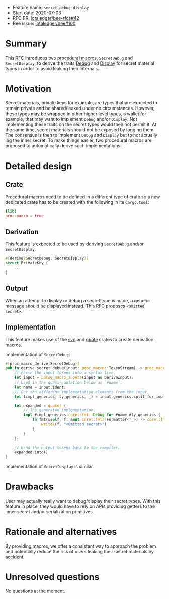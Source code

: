 + Feature name: `secret-debug-display`
+ Start date: 2020-07-03
+ RFC PR: [iotaledger/bee-rfcs#42](https://github.com/iotaledger/bee-rfcs/pull/42)
+ Bee issue: [iotaledger/bee#100](https://github.com/iotaledger/bee/issues/100)

# Summary

This RFC introduces two [procedural macros](https://doc.rust-lang.org/reference/procedural-macros.html), `SecretDebug`
and `SecretDisplay`, to derive the traits [Debug](https://doc.rust-lang.org/core/fmt/trait.Debug.html) and
[Display](https://doc.rust-lang.org/core/fmt/trait.Display.html) for secret material types in order to avoid leaking
their internals.

# Motivation

Secret materials, private keys for example, are types that are expected to remain private and be shared/leaked under no
circumstances. However, these types may be wrapped in other higher level types, a wallet for example, that may want to
implement `Debug` and/or `Display`. Not implementing these traits on the secret types would then not permit it.
At the same time, secret materials should not be exposed by logging them. The consensus is then to implement `Debug` and
`Display` but to not actually log the inner secret. To make things easier, two procedural macros are proposed to
automatically derive  such implementations.

# Detailed design

## Crate

Procedural macros need to be defined in a different type of crate so a new dedicated crate has to be created with the following in its `Cargo.toml`:
```toml
[lib]
proc-macro = true
```

## Derivation

This feature is expected to be used by deriving `SecretDebug` and/or `SecretDisplay`.

```rust
#[derive(SecretDebug, SecretDisplay)]
struct PrivateKey {
    ...
}
```

## Output

When an attempt to display or debug a secret type is made, a generic message should be displayed instead.
This RFC proposes `<Omitted secret>`.

## Implementation

This feature makes use of the [syn](https://crates.io/crates/syn) and [quote](https://crates.io/crates/quote) crates to
create derivation macros.

Implementation of `SecretDebug`:
```rust
#[proc_macro_derive(SecretDebug)]
pub fn derive_secret_debug(input: proc_macro::TokenStream) -> proc_macro::TokenStream {
    // Parse the input tokens into a syntax tree.
    let input = parse_macro_input!(input as DeriveInput);
    // Used in the quasi-quotation below as `#name`.
    let name = input.ident;
    // Get the different implementation elements from the input.
    let (impl_generics, ty_generics, _) = input.generics.split_for_impl();

    let expanded = quote! {
        // The generated implementation.
        impl #impl_generics core::fmt::Debug for #name #ty_generics {
            fn fmt(&self, f: &mut core::fmt::Formatter<'_>) -> core::fmt::Result {
                write!(f, "<Omitted secret>")
            }
        }
    };

    // Hand the output tokens back to the compiler.
    expanded.into()
}
```

Implementation of `SecretDisplay` is similar.

# Drawbacks

User may actually really want to debug/display their secret types. With this feature in place, they would have to rely
on APIs providing getters to the inner secret and/or serialization primitives.

# Rationale and alternatives

By providing macros, we offer a consistent way to approach the problem and potentially reduce the risk of users leaking
their secret materials by accident.

# Unresolved questions

No questions at the moment.
